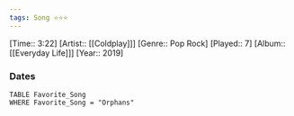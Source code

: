 ```yaml
---
tags: Song ⭐⭐⭐ 
---
```

[Time:: 3:22]
[Artist:: [[Coldplay]]]
[Genre:: Pop Rock]
[Played:: 7]
[Album:: [[Everyday Life]]]
[Year:: 2019]
### Dates
````dataview
TABLE Favorite_Song
WHERE Favorite_Song = "Orphans"
````